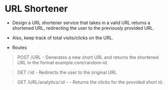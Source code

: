 # URL Shortener
- Design a URL shortener service that takes in a valid URL
returns a shortened URL, redirecting the user to the
previously provided URL.

- Also, keep track of total visits/clicks on the URL.

- Routes
> POST /URL - Generates a new short URL and returns the
shortened URL in the format example.com/random-id.

> GET /:id - Redirects the user to the original URL


> GET /URL/analytics/:id - - Returns the clicks for the provided
short id.